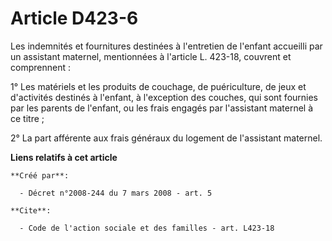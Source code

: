 # Article D423-6

Les indemnités et fournitures destinées à l'entretien de l'enfant accueilli par un assistant maternel, mentionnées à
l'article L. 423-18, couvrent et comprennent : 

1° Les matériels et les produits de couchage, de puériculture, de jeux et d'activités destinés à l'enfant, à l'exception des
couches, qui sont fournies par les parents de l'enfant, ou les frais engagés par l'assistant maternel à ce titre ; 

2° La part afférente aux frais généraux du logement de l'assistant maternel.

**Liens relatifs à cet article**

	**Créé par**:

	  - Décret n°2008-244 du 7 mars 2008 - art. 5

	**Cite**:

	  - Code de l'action sociale et des familles - art. L423-18
